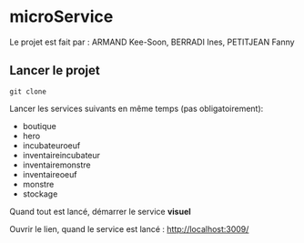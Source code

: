 # microService

Le projet est fait par : ARMAND Kee-Soon, BERRADI Ines, PETITJEAN Fanny

## Lancer le projet


```console
git clone 
```

Lancer les services suivants en même temps (pas obligatoirement):
- boutique
- hero  
- incubateuroeuf
- inventaireincubateur
- inventairemonstre
- inventaireoeuf
- monstre
- stockage

Quand tout est lancé, démarrer le service **visuel**

Ouvrir le lien, quand le service est lancé :
[http://localhost:3009/](http://localhost:3009/)

